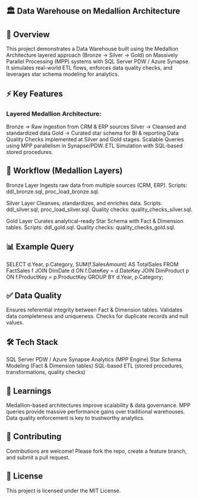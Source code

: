 ## 🏛️ Data Warehouse on Medallion Architecture
## 📌 Overview

This project demonstrates a Data Warehouse built using the Medallion Architecture layered approach (Bronze → Silver → Gold) on Massively Parallel Processing (MPP) systems with SQL Server PDW / Azure Synapse.
It simulates real-world ETL flows, enforces data quality checks, and leverages star schema modeling for analytics.

## ⚡ Key Features

### Layered Medallion Architecture:

Bronze → Raw ingestion from CRM & ERP sources
Silver → Cleansed and standardized data
Gold → Curated star schema for BI & reporting
Data Quality Checks implemented at Silver and Gold stages.
Scalable Queries using MPP parallelism in Synapse/PDW.
ETL Simulation with SQL-based stored procedures.

## 🚀 Workflow (Medallion Layers)

Bronze Layer
Ingests raw data from multiple sources (CRM, ERP).
Scripts: ddl_bronze.sql, proc_load_bronze.sql.

Silver Layer
Cleanses, standardizes, and enriches data.
Scripts: ddl_silver.sql, proc_load_silver.sql.
Quality checks: quality_checks_silver.sql.

Gold Layer
Curates analytical-ready Star Schema with Fact & Dimension tables.
Scripts: ddl_gold.sql.
Quality checks: quality_checks_gold.sql.

## 📊 Example Query
SELECT d.Year, p.Category, SUM(f.SalesAmount) AS TotalSales
FROM FactSales f
JOIN DimDate d ON f.DateKey = d.DateKey
JOIN DimProduct p ON f.ProductKey = p.ProductKey
GROUP BY d.Year, p.Category;

## ✅ Data Quality

Ensures referential integrity between Fact & Dimension tables.
Validates data completeness and uniqueness.
Checks for duplicate records and null values.

## 🛠️ Tech Stack

SQL Server PDW / Azure Synapse Analytics (MPP Engine)
Star Schema Modeling (Fact & Dimension tables)
SQL-based ETL (stored procedures, transformations, quality checks)

## 📖 Learnings

Medallion-based architectures improve scalability & data governance.
MPP queries provide massive performance gains over traditional warehouses.
Data quality enforcement is key to trustworthy analytics.

## 🤝 Contributing

Contributions are welcome! Please fork the repo, create a feature branch, and submit a pull request.

## 📜 License

This project is licensed under the MIT License.
